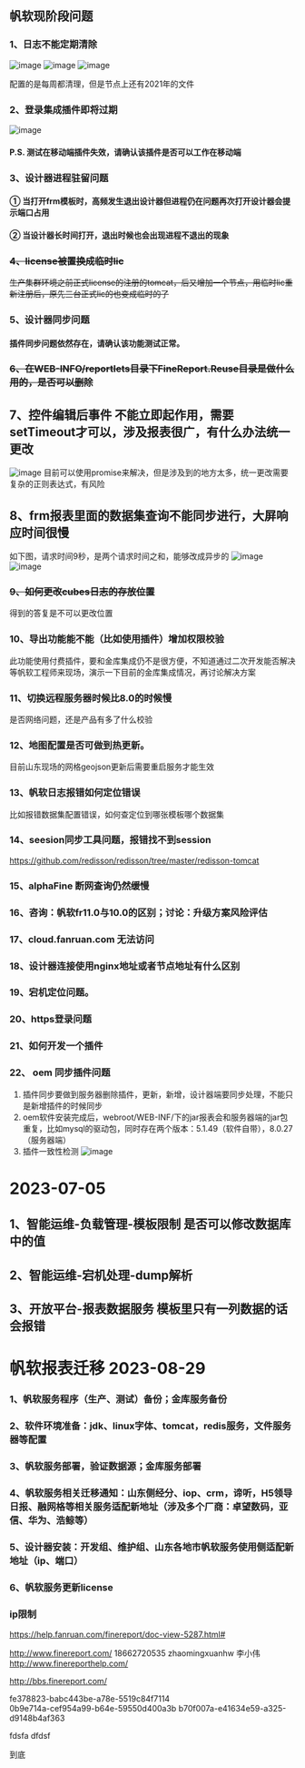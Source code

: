 ## 帆软现阶段问题
### 1、日志不能定期清除
![image](../static/img/fr日志清理.png)
![image](../static/img/fr日志清理2.png)
![image](../static/img/fr日志清理3.png)

配置的是每周都清理，但是节点上还有2021年的文件
### 2、登录集成插件即将过期
![image](../static/img/fr单点登录.png)
#### P.S. 测试在移动端插件失效，请确认该插件是否可以工作在移动端

### 3、设计器进程驻留问题
#### ① 当打开frm模板时，高频发生退出设计器但进程仍在问题再次打开设计器会提示端口占用
#### ② 当设计器长时间打开，退出时候也会出现进程不退出的现象

### ~~4、license被置换成临时lic~~
~~生产集群环境之前正式license的注册的tomcat，后又增加一个节点，用临时lic重新注册后，原先三台正式lic的也变成临时的了~~

### 5、设计器同步问题
#### 插件同步问题依然存在，请确认该功能测试正常。

### ~~6、在WEB-INFO/reportlets目录下FineReport.Reuse目录是做什么用的，是否可以删除~~
## 7、控件编辑后事件 不能立即起作用，需要setTimeout才可以，涉及报表很广，有什么办法统一更改
![image](../static/img/控件级联.png)
目前可以使用promise来解决，但是涉及到的地方太多，统一更改需要复杂的正则表达式，有风险
## 8、frm报表里面的数据集查询不能同步进行，大屏响应时间很慢
如下图，请求时间9秒，是两个请求时间之和，能够改成异步的
![image](../static/img/frm%E6%9F%A5%E8%AF%A2%E6%97%B6%E9%97%B4.png)
![image](../static/img/%E5%90%8E%E5%8F%B0%E8%AF%B7%E6%B1%82%E6%97%B6%E9%97%B4.png)
### ~~9、如何更改cubes日志的存放位置~~
得到的答复是不可以更改位置
### 10、导出功能能不能（比如使用插件）增加权限校验
此功能使用付费插件，要和金库集成仍不是很方便，不知道通过二次开发能否解决
等帆软工程师来现场，演示一下目前的金库集成情况，再讨论解决方案
### 11、切换远程服务器时候比8.0的时候慢
是否网络问题，还是产品有多了什么校验
### 12、地图配置是否可做到热更新。
目前山东现场的网格geojson更新后需要重启服务才能生效
### 13、帆软日志报错如何定位错误
比如报错数据集配置错误，如何查定位到哪张模板哪个数据集

### 14、seesion同步工具问题，报错找不到session 
https://github.com/redisson/redisson/tree/master/redisson-tomcat

### 15、alphaFine 断网查询仍然缓慢

### 16、咨询：帆软fr11.0与10.0的区别；讨论：升级方案风险评估

### 17、cloud.fanruan.com 无法访问
### 18、设计器连接使用nginx地址或者节点地址有什么区别
### 19、宕机定位问题。
### 20、https登录问题
### 21、如何开发一个插件

### 22、 oem 同步插件问题
1. 插件同步要做到服务器删除插件，更新，新增，设计器端要同步处理，不能只是新增插件的时候同步
2. oem软件安装完成后，webroot/WEB-INF/下的jar报表会和服务器端的jar包重复，比如mysql的驱动包，同时存在两个版本：5.1.49（软件自带），8.0.27（服务器端）
3. 插件一致性检测
![image](../static/img/插件一致性检测.png)




# 2023-07-05
## 1、智能运维-负载管理-模板限制 是否可以修改数据库中的值
## 2、智能运维-宕机处理-dump解析
## 3、开放平台-报表数据服务 模板里只有一列数据的话会报错



# 帆软报表迁移 2023-08-29
### 1、帆软服务程序（生产、测试）备份；金库服务备份
### 2、软件环境准备：jdk、linux字体、tomcat，redis服务，文件服务器等配置
### 3、帆软服务部署，验证数据源；金库服务部署
### 4、帆软服务相关迁移通知：山东侧经分、iop、crm，谛听，H5领导日报、融网格等相关服务适配新地址（涉及多个厂商：卓望数码，亚信、华为、浩鲸等）
### 5、设计器安装：开发组、维护组、山东各地市帆软服务使用侧适配新地址（ip、端口）
### 6、帆软服务更新license


### ip限制
https://help.fanruan.com/finereport/doc-view-5287.html#


http://www.finereport.com/   18662720535 zhaomingxuanhw 李小伟         
http://www.finereporthelp.com/ 

http://bbs.finereport.com/

fe378823-babc443be-a78e-5519c84f7114    
0b9e714a-cef954a99-b64e-59550d400a3b
b70f007a-e41634e59-a325-d9148b4af363


fdsfa
  dfdsf

到底